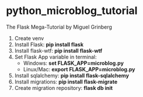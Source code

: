 # python_microblog_tutorial
The Flask Mega-Tutorial by Miguel Grinberg
<ol>
    <li>Create venv</li>
    <li>Install Flask: <strong>pip install flask</strong></li>
    <li>Install flask-wtf: <strong>pip install flask-wtf</strong></li>
    <li>Set Flask App variable in terminal:
        <ul>
            <li>Windows: <strong>set FLASK_APP=microblog.py</strong></li>
            <li>Linux/Mac: <strong>export FLASK_APP=microblog.py</strong></li>
        </ul>
    </li>
    <li>Install sqlalchemy: <strong>pip install flask-sqlalchemy</strong>
    <li>Install migrations: <strong>pip install flask-migrate</strong></li>
    <li>Create migration repository: <strong>flask db init</strong></li>
</ol>